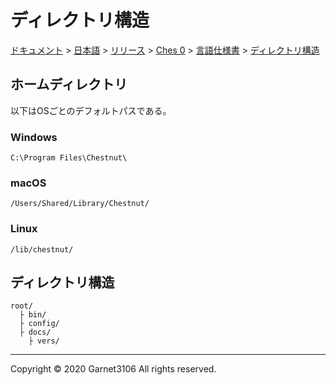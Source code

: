 # ディレクトリ構造

[ドキュメント](../../../../../index.md) > [日本語](../../../../index.md) > [リリース](../../../index.md) > [Ches 0](../../index.md) > [言語仕様書](../index.md) > [ディレクトリ構造](./index.md)

## ホームディレクトリ

以下はOSごとのデフォルトパスである。

### Windows

```
C:\Program Files\Chestnut\
```

### macOS

```
/Users/Shared/Library/Chestnut/
```

### Linux

```
/lib/chestnut/
```

## ディレクトリ構造

```
root/
  ├ bin/
  ├ config/
  ├ docs/
    ├ vers/
```

---

Copyright © 2020 Garnet3106 All rights reserved.

